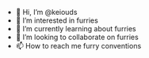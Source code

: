 - 👋 Hi, I’m @keiouds
- 👀 I’m interested in furries
- 🌱 I’m currently learning about furries
- 💞️ I’m looking to collaborate on furries
- 📫 How to reach me furry conventions

<!---
keiouds/keiouds is a ✨ special ✨ repository because its `README.md` (this file) appears on your GitHub profile.
You can click the Preview link to take a look at your changes.
--->
